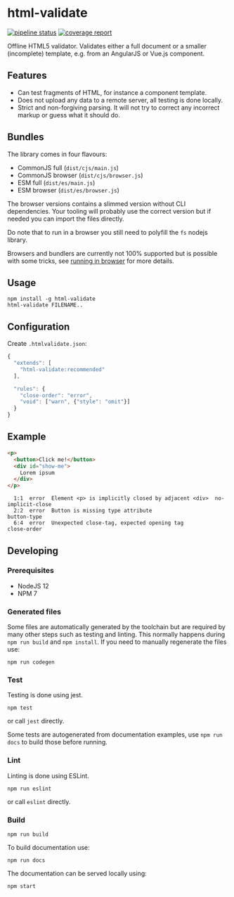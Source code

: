 # html-validate

[![pipeline status](https://gitlab.com/html-validate/html-validate/badges/master/pipeline.svg)](https://gitlab.com/html-validate/html-validate/commits/master)
[![coverage report](https://gitlab.com/html-validate/html-validate/badges/master/coverage.svg)](https://gitlab.com/html-validate/html-validate/commits/master)

Offline HTML5 validator. Validates either a full document or a smaller
(incomplete) template, e.g. from an AngularJS or Vue.js component.

## Features

- Can test fragments of HTML, for instance a component template.
- Does not upload any data to a remote server, all testing is done locally.
- Strict and non-forgiving parsing. It will not try to correct any incorrect
  markup or guess what it should do.

## Bundles

The library comes in four flavours:

- CommonJS full (`dist/cjs/main.js`)
- CommonJS browser (`dist/cjs/browser.js`)
- ESM full (`dist/es/main.js`)
- ESM browser (`dist/es/browser.js`)

The browser versions contains a slimmed version without CLI dependencies.
Your tooling will probably use the correct version but if needed you can import the files directly.

Do note that to run in a browser you still need to polyfill the `fs` nodejs library.

Browsers and bundlers are currently not 100% supported but is possible with some tricks, see [running in browser](https://html-validate.org/dev/running-in-browser.html) for more details.

## Usage

    npm install -g html-validate
    html-validate FILENAME..

## Configuration

Create `.htmlvalidate.json`:

```js
{
  "extends": [
    "html-validate:recommended"
  ],

  "rules": {
    "close-order": "error",
    "void": ["warn", {"style": "omit"}]
  }
}
```

## Example

```html
<p>
  <button>Click me!</button>
  <div id="show-me">
    Lorem ipsum
  </div>
</p>
```

```text
  1:1  error  Element <p> is implicitly closed by adjacent <div>  no-implicit-close
  2:2  error  Button is missing type attribute                    button-type
  6:4  error  Unexpected close-tag, expected opening tag          close-order
```

## Developing

### Prerequisites

- NodeJS 12
- NPM 7

### Generated files

Some files are automatically generated by the toolchain but are required by many other steps such as testing and linting.
This normally happens during `npm run build` and `npm install`.
If you need to manually regenerate the files use:

    npm run codegen

### Test

Testing is done using jest.

    npm test

or call `jest` directly.

Some tests are autogenerated from documentation examples, use `npm run docs` to build those before running.

### Lint

Linting is done using ESLint.

    npm run eslint

or call `eslint` directly.

### Build

    npm run build

To build documentation use:

    npm run docs

The documentation can be served locally using:

    npm start
